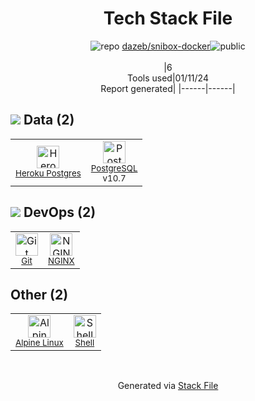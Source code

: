 <!--
&lt;--- Readme.md Snippet without images Start ---&gt;
## Tech Stack
dazeb/snibox-docker is built on the following main stack:

- [PostgreSQL](http://www.postgresql.org/) – Databases
- [NGINX](http://nginx.org) – Web Servers
- [Heroku Postgres](https://www.heroku.com/postgres) – PostgreSQL as a Service
- [Shell](https://en.wikipedia.org/wiki/Shell_script) – Shells
- [Alpine Linux](https://www.alpinelinux.org/) – Operating Systems

Full tech stack [here](/techstack.md)

&lt;--- Readme.md Snippet without images End ---&gt;

&lt;--- Readme.md Snippet with images Start ---&gt;
## Tech Stack
dazeb/snibox-docker is built on the following main stack:

- <img width='25' height='25' src='https://img.stackshare.io/service/1028/ASOhU5xJ.png' alt='PostgreSQL'/> [PostgreSQL](http://www.postgresql.org/) – Databases
- <img width='25' height='25' src='https://img.stackshare.io/service/1052/YMxUfyWf.png' alt='NGINX'/> [NGINX](http://nginx.org) – Web Servers
- <img width='25' height='25' src='https://img.stackshare.io/service/2516/original.png' alt='Heroku Postgres'/> [Heroku Postgres](https://www.heroku.com/postgres) – PostgreSQL as a Service
- <img width='25' height='25' src='https://img.stackshare.io/service/4631/default_c2062d40130562bdc836c13dbca02d318205a962.png' alt='Shell'/> [Shell](https://en.wikipedia.org/wiki/Shell_script) – Shells
- <img width='25' height='25' src='https://img.stackshare.io/service/6429/alpine_linux.png' alt='Alpine Linux'/> [Alpine Linux](https://www.alpinelinux.org/) – Operating Systems

Full tech stack [here](/techstack.md)

&lt;--- Readme.md Snippet with images End ---&gt;
-->
<div align="center">

# Tech Stack File
![](https://img.stackshare.io/repo.svg "repo") [dazeb/snibox-docker](https://github.com/dazeb/snibox-docker)![](https://img.stackshare.io/public_badge.svg "public")
<br/><br/>
|6<br/>Tools used|01/11/24 <br/>Report generated|
|------|------|
</div>

## <img src='https://img.stackshare.io/databases.svg'/> Data (2)
<table><tr>
  <td align='center'>
  <img width='36' height='36' src='https://img.stackshare.io/service/2516/original.png' alt='Heroku Postgres'>
  <br>
  <sub><a href="https://www.heroku.com/postgres">Heroku Postgres</a></sub>
  <br>
  <sub></sub>
</td>

<td align='center'>
  <img width='36' height='36' src='https://img.stackshare.io/service/1028/ASOhU5xJ.png' alt='PostgreSQL'>
  <br>
  <sub><a href="http://www.postgresql.org/">PostgreSQL</a></sub>
  <br>
  <sub>v10.7</sub>
</td>

</tr>
</table>

## <img src='https://img.stackshare.io/devops.svg'/> DevOps (2)
<table><tr>
  <td align='center'>
  <img width='36' height='36' src='https://img.stackshare.io/service/1046/git.png' alt='Git'>
  <br>
  <sub><a href="http://git-scm.com/">Git</a></sub>
  <br>
  <sub></sub>
</td>

<td align='center'>
  <img width='36' height='36' src='https://img.stackshare.io/service/1052/YMxUfyWf.png' alt='NGINX'>
  <br>
  <sub><a href="http://nginx.org">NGINX</a></sub>
  <br>
  <sub></sub>
</td>

</tr>
</table>

## Other (2)
<table><tr>
  <td align='center'>
  <img width='36' height='36' src='https://img.stackshare.io/service/6429/alpine_linux.png' alt='Alpine Linux'>
  <br>
  <sub><a href="https://www.alpinelinux.org/">Alpine Linux</a></sub>
  <br>
  <sub></sub>
</td>

<td align='center'>
  <img width='36' height='36' src='https://img.stackshare.io/service/4631/default_c2062d40130562bdc836c13dbca02d318205a962.png' alt='Shell'>
  <br>
  <sub><a href="https://en.wikipedia.org/wiki/Shell_script">Shell</a></sub>
  <br>
  <sub></sub>
</td>

</tr>
</table>

<br/>
<div align='center'>

Generated via [Stack File](https://github.com/marketplace/stack-file)
